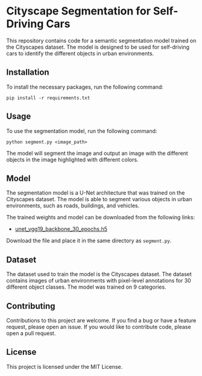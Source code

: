 # Cityscape Segmentation for Self-Driving Cars

This repository contains code for a semantic segmentation model trained on the Cityscapes dataset. The model is designed to be used for self-driving cars to identify the different objects in urban environments.

## Installation

To install the necessary packages, run the following command:

```
pip install -r requirements.txt
```

## Usage

To use the segmentation model, run the following command:

```
python segment.py <image_path>
```

The model will segment the image and output an image with the different objects in the image highlighted with different colors.

## Model

The segmentation model is a U-Net architecture that was trained on the Cityscapes dataset. The model is able to segment various objects in urban environments, such as roads, buildings, and vehicles.

The trained weights and model can be downloaded from the following links:

- [unet_vgg19_backbone_30_epochs.h5](https://www.dropbox.com/s/7nmmo3z65ci2jqg/unet_vgg19_backbone_30_epochs.h5?dl=0)

Download the file and place it in the same directory as `segment.py`.

## Dataset

The dataset used to train the model is the Cityscapes dataset. The dataset contains images of urban environments with pixel-level annotations for 30 different object classes. The model was trained on 9 categories.

## Contributing

Contributions to this project are welcome. If you find a bug or have a feature request, please open an issue. If you would like to contribute code, please open a pull request.

## License

This project is licensed under the MIT License.
